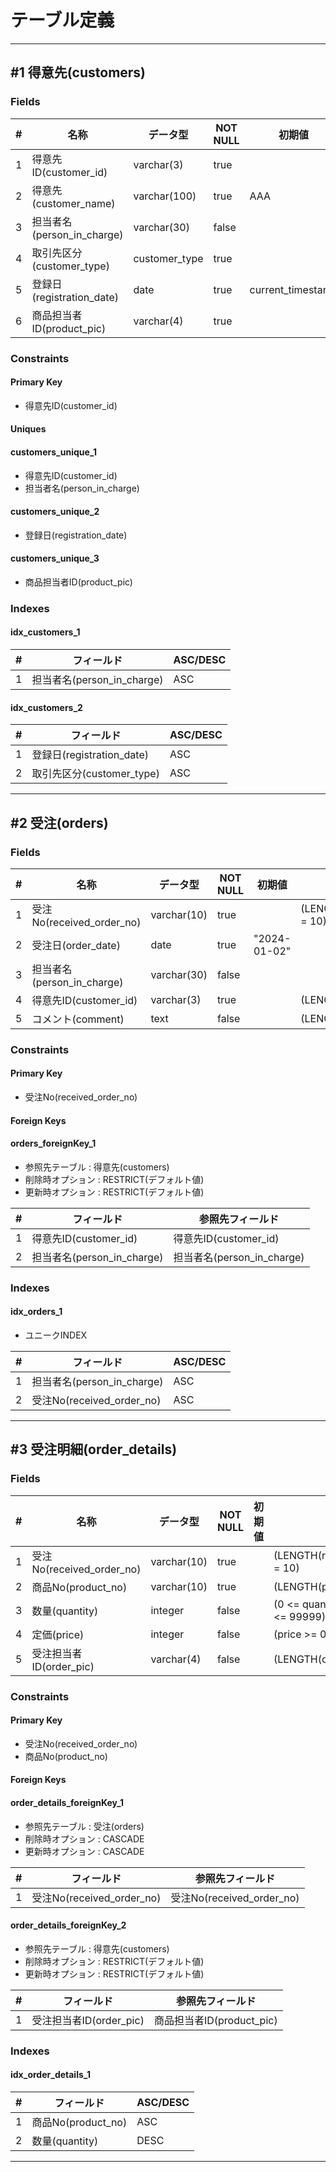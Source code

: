 # テーブル定義

----------

## #1 得意先(customers)

### Fields

| # | 名称 | データ型 | NOT NULL | 初期値 | 制約 |
| -- | -- | -- | -- | -- | -- |
| 1 | 得意先ID(customer_id) | varchar(3) | true |  | (LENGTH(customer_id) = 3) |
| 2 | 得意先(customer_name) | varchar(100) | true | AAA |  |
| 3 | 担当者名(person_in_charge) | varchar(30) | false |  |  |
| 4 | 取引先区分(customer_type) | customer_type | true |  |  |
| 5 | 登録日(registration_date) | date | true | current_timestamp |  |
| 6 | 商品担当者ID(product_pic) | varchar(4) | true |  | (LENGTH(product_pic) = 4) |

### Constraints

#### Primary Key

* 得意先ID(customer_id)

#### Uniques

#### customers_unique_1

* 得意先ID(customer_id)
* 担当者名(person_in_charge)

#### customers_unique_2

* 登録日(registration_date)

#### customers_unique_3

* 商品担当者ID(product_pic)

### Indexes

#### idx_customers_1

| # | フィールド | ASC/DESC |
| -- | -- | -- |
| 1 | 担当者名(person_in_charge) | ASC |

#### idx_customers_2

| # | フィールド | ASC/DESC |
| -- | -- | -- |
| 1 | 登録日(registration_date) | ASC |
| 2 | 取引先区分(customer_type) | ASC |

----------

## #2 受注(orders)

### Fields

| # | 名称 | データ型 | NOT NULL | 初期値 | 制約 |
| -- | -- | -- | -- | -- | -- |
| 1 | 受注No(received_order_no) | varchar(10) | true |  | (LENGTH(received_order_no) = 10) |
| 2 | 受注日(order_date) | date | true | "2024-01-02" |  |
| 3 | 担当者名(person_in_charge) | varchar(30) | false |  |  |
| 4 | 得意先ID(customer_id) | varchar(3) | true |  | (LENGTH(customer_id) = 3) |
| 5 | コメント(comment) | text | false |  | (LENGTH(comment) >= 10) |

### Constraints

#### Primary Key

* 受注No(received_order_no)

#### Foreign Keys

#### orders_foreignKey_1

* 参照先テーブル : 得意先(customers)
* 削除時オプション : RESTRICT(デフォルト値)
* 更新時オプション : RESTRICT(デフォルト値)

| # | フィールド | 参照先フィールド |
| -- | -- | -- |
| 1 | 得意先ID(customer_id) | 得意先ID(customer_id) |
| 2 | 担当者名(person_in_charge) | 担当者名(person_in_charge) |

### Indexes

#### idx_orders_1

* ユニークINDEX

| # | フィールド | ASC/DESC |
| -- | -- | -- |
| 1 | 担当者名(person_in_charge) | ASC |
| 2 | 受注No(received_order_no) | ASC |

----------

## #3 受注明細(order_details)

### Fields

| # | 名称 | データ型 | NOT NULL | 初期値 | 制約 |
| -- | -- | -- | -- | -- | -- |
| 1 | 受注No(received_order_no) | varchar(10) | true |  | (LENGTH(received_order_no) = 10) |
| 2 | 商品No(product_no) | varchar(10) | true |  | (LENGTH(product_no) >= 9) |
| 3 | 数量(quantity) | integer | false |  | (0 <= quantity AND quantity <= 99999) |
| 4 | 定価(price) | integer | false |  | (price >= 0) |
| 5 | 受注担当者ID(order_pic) | varchar(4) | false |  | (LENGTH(order_pic) = 4) |

### Constraints

#### Primary Key

* 受注No(received_order_no)
* 商品No(product_no)

#### Foreign Keys

#### order_details_foreignKey_1

* 参照先テーブル : 受注(orders)
* 削除時オプション : CASCADE
* 更新時オプション : CASCADE

| # | フィールド | 参照先フィールド |
| -- | -- | -- |
| 1 | 受注No(received_order_no) | 受注No(received_order_no) |

#### order_details_foreignKey_2

* 参照先テーブル : 得意先(customers)
* 削除時オプション : RESTRICT(デフォルト値)
* 更新時オプション : RESTRICT(デフォルト値)

| # | フィールド | 参照先フィールド |
| -- | -- | -- |
| 1 | 受注担当者ID(order_pic) | 商品担当者ID(product_pic) |

### Indexes

#### idx_order_details_1

| # | フィールド | ASC/DESC |
| -- | -- | -- |
| 1 | 商品No(product_no) | ASC |
| 2 | 数量(quantity) | DESC |

----------
